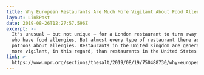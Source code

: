 ```yaml
---
title: Why European Restaurants Are Much More Vigilant About Food Allergies
layout: LinkPost
date: 2019-08-26T12:27:57.596Z
excerpt: >-
  It's unusual — but not unique — for a London restaurant to turn away diners
  who have food allergies. But almost every type of restaurant there asks
  patrons about allergies. Restaurants in the United Kingdom are generally far
  more vigilant, in this regard, than restaurants in the United States
link: >-
  https://www.npr.org/sections/thesalt/2019/08/19/750488730/why-european-restaurants-are-much-more-vigilant-about-food-allergies
---
```


